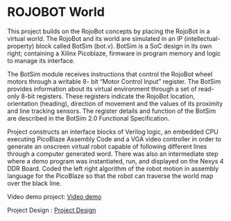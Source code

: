 # ROJOBOT World

This project builds on the RojoBot concepts by placing the RojoBot in a virtual world. The RojoBot and its world are simulated in an IP (intellectual-property) 
block called BotSim (bot.v). BotSim is a SoC design in its own right; containing a Xilinx Picoblaze, firmware in program memory and logic to manage its interface.

The BotSim module receives instructions that control the RojoBot wheel motors through a writable 8- bit “Motor Control Input” register. The BotSim provides information about its virtual environment through a set of read-only 8-bit registers. These registers indicate the RojoBot location, orientation (heading), 
direction of movement and the values of its proximity and line tracking sensors. The register details and function of the BotSim are described in the BotSim 2.0 Functional Specification. 

Project constructs an interface blocks of Verilog logic, an embedded CPU executing PicoBlaze Assembly Code and a VGA video controller in order to generate an onscreen virtual robot capable of following different lines through a computer generated word. There was also an intermediate step where a demo program was instantiated, run, and displayed on the Nexys 4 DDR Board. Coded the left right algorithm of the robot motion in assembly language for the PicoBlaze so that the robot can traverse the world map over the black line. 

Video demo project: [Video demo](https://www.youtube.com/watch?v=Eguip2julHM)

Project Design : [Project Design](https://github.com/danghai/rojo-bot/blob/master/rojo-bot_documentation.pdf)


